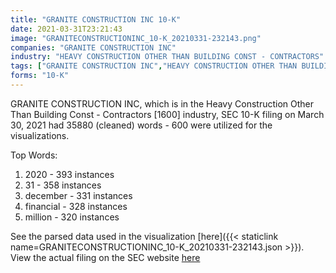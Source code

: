 ```yaml
---
title: "GRANITE CONSTRUCTION INC 10-K"
date: 2021-03-31T23:21:43
image: "GRANITECONSTRUCTIONINC_10-K_20210331-232143.png"
companies: "GRANITE CONSTRUCTION INC"
industry: "HEAVY CONSTRUCTION OTHER THAN BUILDING CONST - CONTRACTORS"
tags: ["GRANITE CONSTRUCTION INC","HEAVY CONSTRUCTION OTHER THAN BUILDING CONST - CONTRACTORS","03-30-2021","10-K"]
forms: "10-K"
---
```

GRANITE CONSTRUCTION INC, which is in the Heavy Construction Other Than Building Const - Contractors [1600] industry, SEC 10-K filing on March 30, 2021 had 35880 (cleaned) words - 600 were utilized for the visualizations.

Top Words:
1. 2020 - 393 instances
2. 31 - 358 instances
3. december - 331 instances
4. financial - 328 instances
5. million - 320 instances


See the parsed data used in the visualization [here]({{< staticlink name=GRANITECONSTRUCTIONINC_10-K_20210331-232143.json >}}).  
View the actual filing on the SEC website [here](https://www.sec.gov/Archives/edgar/data/861459/0001437749-21-007679.txt)